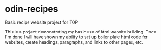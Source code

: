 # odin-recipes
Basic recipe website project for TOP

This is a project demonstrating my basic use of html website 
building. Once I'm done I will have shown my ability to 
set up boiler plate html code for websites, create headings,
paragraphs, and links to other pages, etc.